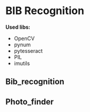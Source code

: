 # BIB Recognition

**Used libs:**
* OpenCV
* pynum
* pytesseract
* PIL
* imutils

## Bib_recognition

## Photo_finder
